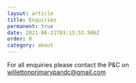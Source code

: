 ```yaml
---
layout: article
title: Enquiries
permanent: true
date: 2021-06-21T03:13:53.506Z
order: 0
category: about
---
```


For all enquiries please contact the P&C on willettonprimarypandc@gmail.com
